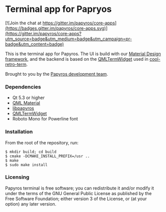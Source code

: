 Terminal app for Papryos
========================

[![Join the chat at https://gitter.im/papyros/core-apps](https://badges.gitter.im/papyros/core-apps.svg)](https://gitter.im/papyros/core-apps?utm_source=badge&utm_medium=badge&utm_campaign=pr-badge&utm_content=badge)

This is the terminal app for Papyros. The UI is build with our [Material Design framework](https://github.com/papyros/qml-material), and the backend is based on the [QMLTermWidget](https://github.com/Swordfish90/qmltermwidget) used in [cool-retro-term](https://github.com/Swordfish90/cool-retro-term).

Brought to you by the [Papyros development team](https://github.com/papyros/terminal-app/graphs/contributors).

### Dependencies

 * Qt 5.3 or higher
 * [QML Material](https://github.com/papyros/qml-material)
 * [libpapyros](https://github.com/papyros/libpapyros)
 * [QMLTermWidget](https://github.com/Swordfish90/qmltermwidget)
 * Roboto Mono for Powerline font

### Installation

From the root of the repository, run:

    $ mkdir build; cd build
    $ cmake -DCMAKE_INSTALL_PREFIX=/usr ..
    $ make
    $ sudo make install

### Licensing

Papyros terminal is free software; you can redistribute it and/or modify it under the terms of the GNU General Public License as published by the Free Software Foundation; either version 3 of the License, or (at your option) any later version.
